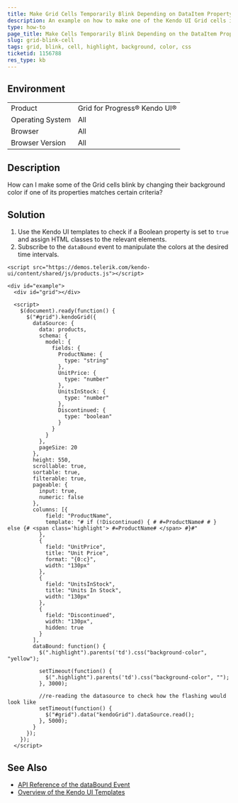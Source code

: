 ```yaml
---
title: Make Grid Cells Temporarily Blink Depending on DataItem Property
description: An example on how to make one of the Kendo UI Grid cells in a row blink if a certain condition is met.
type: how-to
page_title: Make Cells Temporarily Blink Depending on the DataItem Property | Kendo UI Grid
slug: grid-blink-cell
tags: grid, blink, cell, highlight, background, color, css
ticketid: 1156788
res_type: kb
---
```


## Environment

<table>
 <tr>
  <td>Product</td>
  <td>Grid for Progress® Kendo UI®</td>
 </tr>
 <tr>
  <td>Operating System</td>
  <td>All</td>
 </tr>
 <tr>
  <td>Browser</td>
  <td>All</td>
 </tr>
 <tr>
  <td>Browser Version</td>
  <td>All</td>
 </tr>
</table>

## Description

How can I make some of the Grid cells blink by changing their background color if one of its properties matches certain criteria?

## Solution

1. Use the Kendo UI templates to check if a Boolean property is set to `true` and assign HTML classes to the relevant elements.
1. Subscribe to the `dataBound` event to manipulate the colors at the desired time intervals.

```dojo
<script src="https://demos.telerik.com/kendo-ui/content/shared/js/products.js"></script>

<div id="example">
  <div id="grid"></div>

  <script>
    $(document).ready(function() {
      $("#grid").kendoGrid({
        dataSource: {
          data: products,
          schema: {
            model: {
              fields: {
                ProductName: {
                  type: "string"
                },
                UnitPrice: {
                  type: "number"
                },
                UnitsInStock: {
                  type: "number"
                },
                Discontinued: {
                  type: "boolean"
                }
              }
            }
          },
          pageSize: 20
        },
        height: 550,
        scrollable: true,
        sortable: true,
        filterable: true,
        pageable: {
          input: true,
          numeric: false
        },
        columns: [{
            field: "ProductName",
            template: "# if (!Discontinued) { # #=ProductName# # } else {# <span class='highlight'> #=ProductName# </span> #}#"
          },
          {
            field: "UnitPrice",
            title: "Unit Price",
            format: "{0:c}",
            width: "130px"
          },
          {
            field: "UnitsInStock",
            title: "Units In Stock",
            width: "130px"
          },
          {
            field: "Discontinued",
            width: "130px",
            hidden: true
          }
        ],
        dataBound: function() {
          $(".highlight").parents('td').css("background-color", "yellow");

          setTimeout(function() {
            $(".highlight").parents('td').css("background-color", "");
          }, 3000);

          //re-reading the datasource to check how the flashing would look like
          setTimeout(function() {
            $("#grid").data("kendoGrid").dataSource.read();
          }, 5000);
        }
      });
    });
  </script>
```

## See Also

* [API Reference of the dataBound Event](https://docs.telerik.com/kendo-ui/api/javascript/ui/grid/events/databound)
* [Overview of the Kendo UI Templates](https://docs.telerik.com/kendo-ui/framework/templates/overview)
